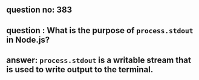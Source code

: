 
      
## question no: 383

## question : What is the purpose of `process.stdout` in Node.js?

## answer: `process.stdout` is a writable stream that is used to write output to the terminal.
      